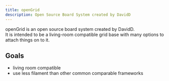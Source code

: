 ```yaml
---
title: openGrid
description: Open Source Board System created by DavidD
---
```

 
openGrid is an open source board system created by DavidD.  
It is intended to be a living-room compatible grid base with many options to attach things on to it. 

## Goals

- living room compatible
- use less filament than other common comparable frameworks
